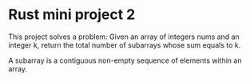 # Rust mini project 2
This project solves a problem: Given an array of integers nums and an integer k, return the total number of subarrays whose sum equals to k.

A subarray is a contiguous non-empty sequence of elements within an array.
